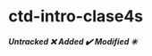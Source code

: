 # ctd-intro-clase4s

***Untracked :x:***
***Added :heavy_check_mark:***
***Modified :eight_spoked_asterisk:***

